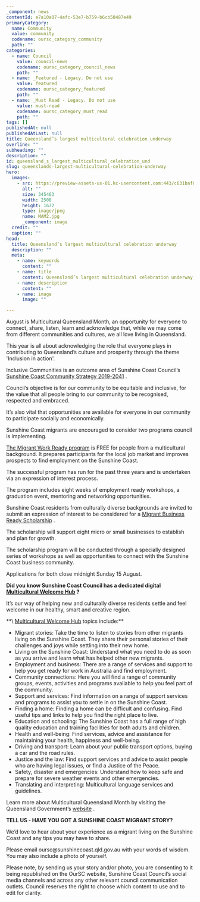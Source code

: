 ```yaml
---
_component: news
contentId: e7a10a07-4afc-53e7-b759-b6cb50487e49
primaryCategory:
  name: Community
  value: community
  codename: oursc_category_community
  path: ""
categories:
  - name: Council
    value: council-news
    codename: oursc_category_council_news
    path: ""
  - name: _Featured - Legacy. Do not use
    value: featured
    codename: oursc_category_featured
    path: ""
  - name: _Must Read - Legacy. Do not use
    value: must-read
    codename: oursc_category_must_read
    path: ""
tags: []
publishedAt: null
publishedAtLast: null
title: Queensland’s largest multicultural celebration underway
overline: ""
subheading: ""
description: ""
id: queensland_s_largest_multicultural_celebration_und
slug: queenslands-largest-multicultural-celebration-underway
hero:
  images:
    - src: https://preview-assets-us-01.kc-usercontent.com:443/c631baf8-1b46-001f-580c-d0001b68b4a8/3efd400a-6109-48fd-a199-d8948705695d/MAM2.jpg
      alt: ""
      size: 345463
      width: 2508
      height: 1672
      type: image/jpeg
      name: MAM2.jpg
      _component: image
  credit: ""
  caption: ""
head:
  title: Queensland’s largest multicultural celebration underway
  description: ""
  meta:
    - name: keywords
      content: ""
    - name: title
      content: Queensland’s largest multicultural celebration underway
    - name: description
      content: ""
    - name: image
      image: ""

---
```

August is Multicultural Queensland Month, an opportunity for everyone to connect, share, listen, learn and acknowledge that, while we may come from different communities and cultures, we all love living in Queensland.

This year is all about acknowledging the role that everyone plays in contributing to Queensland’s culture and prosperity through the theme 'Inclusion in action'.

Inclusive Communities is an outcome area of Sunshine Coast Council’s [Sunshine Coast Community Strategy 2019-2041](https://www.sunshinecoast.qld.gov.au/Council/Planning-and-Projects/Regional-Strategies/Sunshine-Coast-Community-Strategy-2019-to-2041)
.

Council’s objective is for our community to be equitable and inclusive, for the value that all people bring to our community to be recognised, respected and embraced.

It’s also vital that opportunities are available for everyone in our community to participate socially and economically.

Sunshine Coast migrants are encouraged to consider two programs council is implementing.

[The Migrant Work Ready program](https://www.sunshinecoast.qld.gov.au/Living-and-Community/Community-Support/Multicultural-Welcome-Hub/Employment-and-business/Migrant-work-ready-program)
&#x20;is FREE for people from a multicultural background. It prepares participants for the local job market and improves prospects to find employment on the Sunshine Coast.

The successful program has run for the past three years and is undertaken via an expression of interest process.  

The program includes eight weeks of employment ready workshops, a graduation event, mentoring and networking opportunities.

Sunshine Coast residents from culturally diverse backgrounds are invited to submit an expression of interest to be considered for a [Migrant Business Ready Scholarship](https://www.sunshinecoast.qld.gov.au/Living-and-Community/Community-Support/Multicultural-Welcome-Hub/Employment-and-business/Migrant-business-ready-scholarship)
.

The scholarship will support eight micro or small businesses to establish and plan for growth.

The scholarship program will be conducted through a specially designed series of workshops as well as opportunities to connect with the Sunshine Coast business community.

Applications for both close midnight Sunday 15 August.

**Did you know Sunshine Coast Council has a dedicated digital [Multicultural Welcome Hub](https://www.sunshinecoast.qld.gov.au/Living-and-Community/Community-Support/Multicultural-Welcome-Hub)
?**

It’s our way of helping new and culturally diverse residents settle and feel welcome in our healthy, smart and creative region.

\*\*\ [Multicultural Welcome Hub](https://www.sunshinecoast.qld.gov.au/Living-and-Community/Community-Support/Multicultural-Welcome-Hub)
&#x20;topics include:\*\*

*   Migrant stories: Take the time to listen to stories from other migrants living on the Sunshine Coast. They share their personal stories of their challenges and joys while settling into their new home.
*   Living on the Sunshine Coast: Understand what you need to do as soon as you arrive and learn what has helped other new migrants.
*   Employment and business: There are a range of services and support to help you get ready for work in Australia and find employment.
*   Community connections: Here you will find a range of community groups, events, activities and programs available to help you feel part of the community.
*   Support and services: Find information on a range of support services and programs to assist you to settle in on the Sunshine Coast.
*   Finding a home: Finding a home can be difficult and confusing. Find useful tips and links to help you find the right place to live.
*   Education and schooling: The Sunshine Coast has a full range of high quality education and training facilities for both adults and children.
*   Health and well-being: Find services, advice and assistance for maintaining your health, happiness and well-being.
*   Driving and transport: Learn about your public transport options, buying a car and the road rules.
*   Justice and the law: Find support services and advice to assist people who are having legal issues, or find a Justice of the Peace.
*   Safety, disaster and emergencies: Understand how to keep safe and prepare for severe weather events and other emergencies.
*   Translating and interpreting: Multicultural language services and guidelines.

Learn more about Multicultural Queensland Month by visiting the Queensland Government’s [website](https://www.cyjma.qld.gov.au/campaign/multicultural-queensland-month)
.

**TELL US - HAVE YOU GOT A SUNSHINE COAST MIGRANT STORY?**

We’d love to hear about your experience as a migrant living on the Sunshine Coast and any tips you may have to share.

Please email oursc\@sunshinecoast.qld.gov.au with your words of wisdom. You may also include a photo of yourself.

Please note, by sending us your story and/or photo, you are consenting to it being republished on the OurSC website, Sunshine Coast Council’s social media channels and across any other relevant council communication outlets. Council reserves the right to choose which content to use and to edit for clarity.
